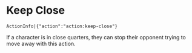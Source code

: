 # Keep Close

`ActionInfo|{"action":"action:keep-close"}`

If a character is in close quarters, they can stop their opponent trying to move away with this action.